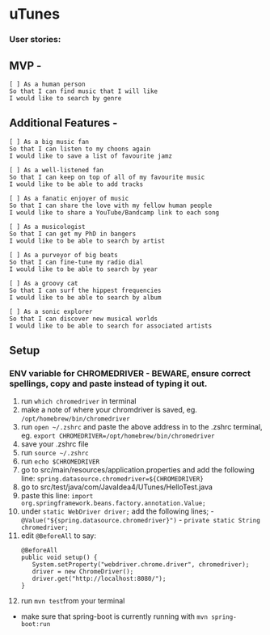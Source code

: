 # uTunes

### User stories:

## MVP - 

```
[ ] As a human person
So that I can find music that I will like
I would like to search by genre
```

## Additional Features -

```
[ ] As a big music fan
So that I can listen to my choons again
I would like to save a list of favourite jamz
```

```
[ ] As a well-listened fan
So that I can keep on top of all of my favourite music
I would like to be able to add tracks
```

```
[ ] As a fanatic enjoyer of music
So that I can share the love with my fellow human people
I would like to share a YouTube/Bandcamp link to each song
```

```
[ ] As a musicologist
So that I can get my PhD in bangers
I would like to be able to search by artist
```

```
[ ] As a purveyor of big beats
So that I can fine-tune my radio dial
I would like to be able to search by year
```

```
[ ] As a groovy cat
So that I can surf the hippest frequencies
I would like to be able to search by album
```

```
[ ] As a sonic explorer
So that I can discover new musical worlds
I would like to be able to search for associated artists
```

## Setup

### ENV variable for CHROMEDRIVER - BEWARE, ensure correct spellings, copy and paste instead of typing it out.
1. run `which chromedriver` in terminal
2. make a note of where your chromdriver is saved, eg. `/opt/homebrew/bin/chromedriver`
3. run `open ~/.zshrc` and paste the above address in to the .zshrc terminal, eg. `export CHROMEDRIVER=/opt/homebrew/bin/chromedriver`
4. save your .zshrc file
5. run `source ~/.zshrc`
6. run `echo $CHROMEDRIVER`
7. go to src/main/resources/application.properties and add the following line: `spring.datasource.chromedriver=${CHROMEDRIVER}`
8. go to src/test/java/com/JavaIdea4/UTunes/HelloTest.java
  1. paste this line: `import org.springframework.beans.factory.annotation.Value;`
  2. under `static WebDriver driver;` add the following lines;
    - `@Value("${spring.datasource.chromedriver}")`
    - `private static String chromedriver;`
  3. edit `@BeforeAll` to say:
     ```
     @BeforeAll
     public void setup() {
        System.setProperty("webdriver.chrome.driver", chromedriver);
        driver = new ChromeDriver();
        driver.get("http://localhost:8080/");
     }
     ```
9. run `mvn test`from your terminal
  - make sure that spring-boot is currently running with `mvn spring-boot:run`

